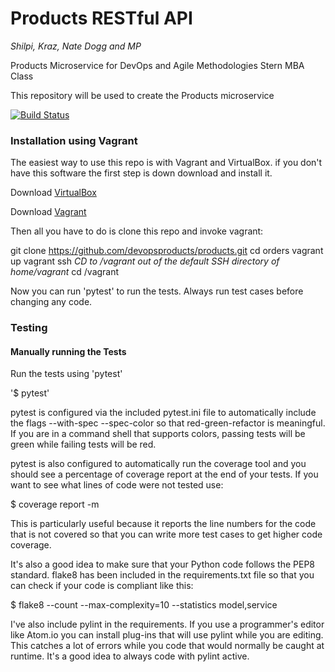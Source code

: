 # Products RESTful API
_Shilpi, Kraz, Nate Dogg and MP_

Products Microservice for DevOps and Agile Methodologies Stern MBA Class

This repository will be used to create the Products microservice

[![Build Status](https://travis-ci.org/devopsproducts/products.svg?branch=master)](https://travis-ci.org/devopsproducts/products)

### Installation using Vagrant
The easiest way to use this repo is with Vagrant and VirtualBox. if you don't have this software the first step is down download and install it.

Download [VirtualBox](https://www.virtualbox.org)

Download [Vagrant](https://www.vagrantup.com)

Then all you have to do is clone this repo and invoke vagrant:

git clone https://github.com/devopsproducts/products.git
cd orders
vagrant up
vagrant ssh
_CD to /vagrant out of the default SSH directory of home/vagrant_
cd /vagrant

Now you can run 'pytest' to run the tests. Always run test cases before changing any code.


### Testing
#### Manually running the Tests

Run the tests using 'pytest'

'$ pytest'

pytest is configured via the included pytest.ini file to automatically include the flags --with-spec --spec-color so that red-green-refactor is meaningful. If you are in a command shell that supports colors, passing tests will be green while failing tests will be red.

pytest is also configured to automatically run the coverage tool and you should see a percentage of coverage report at the end of your tests. If you want to see what lines of code were not tested use:

$ coverage report -m

This is particularly useful because it reports the line numbers for the code that is not covered so that you can write more test cases to get higher code coverage.

It's also a good idea to make sure that your Python code follows the PEP8 standard. flake8 has been included in the requirements.txt file so that you can check if your code is compliant like this:

$ flake8 --count --max-complexity=10 --statistics model,service

I've also include pylint in the requirements. If you use a programmer's editor like Atom.io you can install plug-ins that will use pylint while you are editing. This catches a lot of errors while you code that would normally be caught at runtime. It's a good idea to always code with pylint active.
